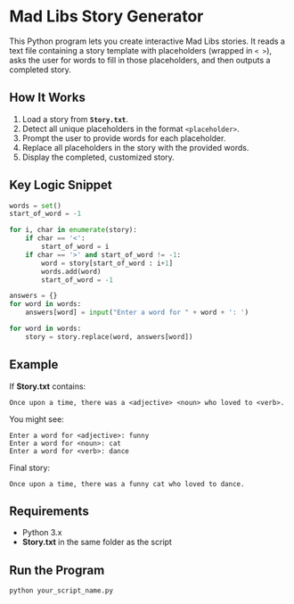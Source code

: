 # Mad Libs Story Generator  

This Python program lets you create interactive Mad Libs stories. It reads a text file containing a story template with placeholders (wrapped in `< >`), asks the user for words to fill in those placeholders, and then outputs a completed story.  

## How It Works  
1. Load a story from **`Story.txt`**.  
2. Detect all unique placeholders in the format `<placeholder>`.  
3. Prompt the user to provide words for each placeholder.  
4. Replace all placeholders in the story with the provided words.  
5. Display the completed, customized story.  

## Key Logic Snippet  
```python
words = set()
start_of_word = -1

for i, char in enumerate(story):
    if char == '<':
        start_of_word = i
    if char == '>' and start_of_word != -1:
        word = story[start_of_word : i+1]
        words.add(word)
        start_of_word = -1

answers = {}
for word in words: 
    answers[word] = input("Enter a word for " + word + ': ')

for word in words:
    story = story.replace(word, answers[word])
```

## Example  
If **Story.txt** contains:  
```
Once upon a time, there was a <adjective> <noun> who loved to <verb>.
```  
You might see:  
```
Enter a word for <adjective>: funny  
Enter a word for <noun>: cat  
Enter a word for <verb>: dance  
```  
Final story:  
```
Once upon a time, there was a funny cat who loved to dance.
```  

## Requirements  
- Python 3.x  
- **Story.txt** in the same folder as the script  

## Run the Program  
```bash
python your_script_name.py
```
